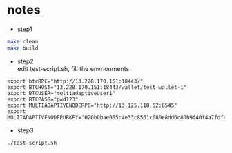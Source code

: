 # notes

- step1
```sh
make clean
make build
```

- step2  
edit test-script.sh, fill the envrionments
```
export btcRPC="http://13.228.170.151:18443/"
export BTCHOST="13.228.170.151:18443/wallet/test-wallet-1"
export BTCUSER="multiadaptiveUser1"
export BTCPASS="pwd123"
export MULTIADAPTIVENODERPC="http://13.125.118.52:8545"
export MULTIADAPTIVENODEPUBKEY="020b0bae055c4e33c8561c080e8dd6c80b9f40f4a7fdf406c8c1da3b68dbc8a9f2"

```

- step3 
```sh
./test-script.sh
```